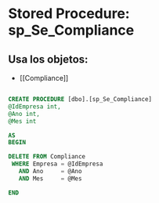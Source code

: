 # Stored Procedure: sp_Se_Compliance

## Usa los objetos:
- [[Compliance]]

```sql

CREATE PROCEDURE [dbo].[sp_Se_Compliance]
@IdEmpresa int,
@Ano int,
@Mes int

AS
BEGIN

DELETE FROM Compliance
 WHERE Empresa = @IdEmpresa 
   AND Ano	   = @Ano
   AND Mes	   = @Mes

END

```
